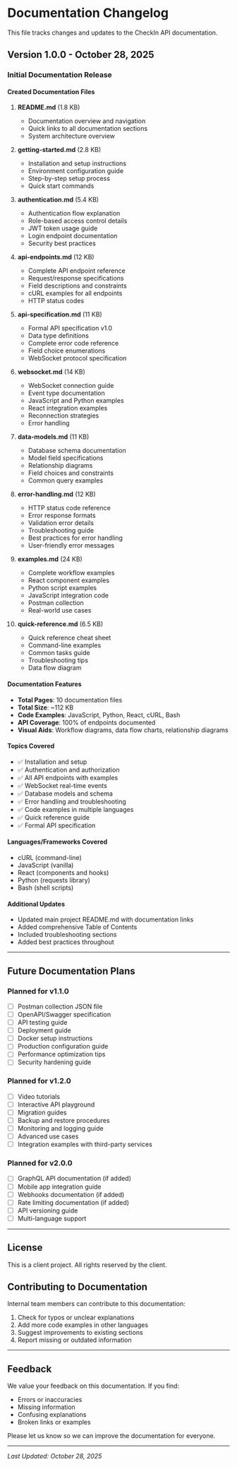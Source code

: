 # Documentation Changelog

This file tracks changes and updates to the CheckIn API documentation.

## Version 1.0.0 - October 28, 2025

### Initial Documentation Release

#### Created Documentation Files

1. **README.md** (1.8 KB)
   - Documentation overview and navigation
   - Quick links to all documentation sections
   - System architecture overview

2. **getting-started.md** (2.8 KB)
   - Installation and setup instructions
   - Environment configuration guide
   - Step-by-step setup process
   - Quick start commands

3. **authentication.md** (5.4 KB)
   - Authentication flow explanation
   - Role-based access control details
   - JWT token usage guide
   - Login endpoint documentation
   - Security best practices

4. **api-endpoints.md** (12 KB)
   - Complete API endpoint reference
   - Request/response specifications
   - Field descriptions and constraints
   - cURL examples for all endpoints
   - HTTP status codes

5. **api-specification.md** (11 KB)
   - Formal API specification v1.0
   - Data type definitions
   - Complete error code reference
   - Field choice enumerations
   - WebSocket protocol specification

6. **websocket.md** (14 KB)
   - WebSocket connection guide
   - Event type documentation
   - JavaScript and Python examples
   - React integration examples
   - Reconnection strategies
   - Error handling

7. **data-models.md** (11 KB)
   - Database schema documentation
   - Model field specifications
   - Relationship diagrams
   - Field choices and constraints
   - Common query examples

8. **error-handling.md** (12 KB)
   - HTTP status code reference
   - Error response formats
   - Validation error details
   - Troubleshooting guide
   - Best practices for error handling
   - User-friendly error messages

9. **examples.md** (24 KB)
   - Complete workflow examples
   - React component examples
   - Python script examples
   - JavaScript integration code
   - Postman collection
   - Real-world use cases

10. **quick-reference.md** (6.5 KB)
    - Quick reference cheat sheet
    - Command-line examples
    - Common tasks guide
    - Troubleshooting tips
    - Data flow diagram

#### Documentation Features

- **Total Pages**: 10 documentation files
- **Total Size**: ~112 KB
- **Code Examples**: JavaScript, Python, React, cURL, Bash
- **API Coverage**: 100% of endpoints documented
- **Visual Aids**: Workflow diagrams, data flow charts, relationship diagrams

#### Topics Covered

- ✅ Installation and setup
- ✅ Authentication and authorization
- ✅ All API endpoints with examples
- ✅ WebSocket real-time events
- ✅ Database models and schema
- ✅ Error handling and troubleshooting
- ✅ Code examples in multiple languages
- ✅ Quick reference guide
- ✅ Formal API specification

#### Languages/Frameworks Covered

- cURL (command-line)
- JavaScript (vanilla)
- React (components and hooks)
- Python (requests library)
- Bash (shell scripts)

#### Additional Updates

- Updated main project README.md with documentation links
- Added comprehensive Table of Contents
- Included troubleshooting sections
- Added best practices throughout

---

## Future Documentation Plans

### Planned for v1.1.0

- [ ] Postman collection JSON file
- [ ] OpenAPI/Swagger specification
- [ ] API testing guide
- [ ] Deployment guide
- [ ] Docker setup instructions
- [ ] Production configuration guide
- [ ] Performance optimization tips
- [ ] Security hardening guide

### Planned for v1.2.0

- [ ] Video tutorials
- [ ] Interactive API playground
- [ ] Migration guides
- [ ] Backup and restore procedures
- [ ] Monitoring and logging guide
- [ ] Advanced use cases
- [ ] Integration examples with third-party services

### Planned for v2.0.0

- [ ] GraphQL API documentation (if added)
- [ ] Mobile app integration guide
- [ ] Webhooks documentation (if added)
- [ ] Rate limiting documentation (if added)
- [ ] API versioning guide
- [ ] Multi-language support

---

## License

This is a client project. All rights reserved by the client.

## Contributing to Documentation

Internal team members can contribute to this documentation:

1. Check for typos or unclear explanations
2. Add more code examples in other languages
3. Suggest improvements to existing sections
4. Report missing or outdated information

---

## Feedback

We value your feedback on this documentation. If you find:
- Errors or inaccuracies
- Missing information
- Confusing explanations
- Broken links or examples

Please let us know so we can improve the documentation for everyone.

---

*Last Updated: October 28, 2025*
